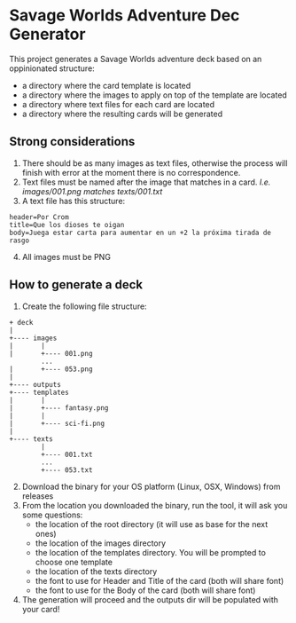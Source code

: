 # Savage Worlds Adventure Dec Generator
This project generates a Savage Worlds adventure deck based on an oppinionated structure:

- a directory where the card template is located
- a directory where the images to apply on top of the template are located
- a directory where text files for each card are located
- a directory where the resulting cards will be generated

## Strong considerations
1. There should be as many images as text files, otherwise the process will finish with error at the moment there is no correspondence.
2. Text files must be named after the image that matches in a card. _I.e. images/001.png matches texts/001.txt_
3. A text file has this structure:
```properties
header=Por Crom
title=Que los dioses te oigan
body=Juega estar carta para aumentar en un +2 la próxima tirada de rasgo
```
4. All images must be PNG

## How to generate a deck
1. Create the following file structure:

```
+ deck
|
+---- images
|       |
|       +---- 001.png
        ...
|       +---- 053.png
|
+---- outputs
+---- templates
|       |
|       +---- fantasy.png
|       |
|       +---- sci-fi.png
|
+---- texts
        |
        +---- 001.txt
        ...
        +---- 053.txt
```
2. Download the binary for your OS platform (Linux, OSX, Windows) from releases
3. From the location you downloaded the binary, run the tool, it will ask you some questions:
    - the location of the root directory (it will use as base for the next ones)
    - the location of the images directory
    - the location of the templates directory. You will be prompted to choose one template
    - the location of the texts directory
    - the font to use for Header and Title of the card (both will share font)
    - the font to use for the Body of the card (both will share font)
4. The generation will proceed and the outputs dir will be populated with your card!